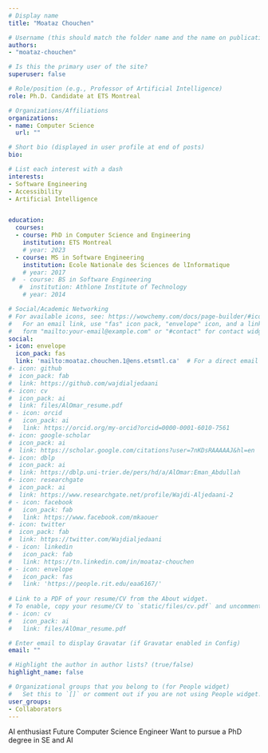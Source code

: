 ```yaml
---
# Display name
title: "Moataz Chouchen"

# Username (this should match the folder name and the name on publications)
authors:
- "moataz-chouchen"

# Is this the primary user of the site?
superuser: false

# Role/position (e.g., Professor of Artificial Intelligence)
role: Ph.D. Candidate at ETS Montreal

# Organizations/Affiliations
organizations:
- name: Computer Science
  url: ""

# Short bio (displayed in user profile at end of posts)
bio: 

# List each interest with a dash
interests:
- Software Engineering
- Accessibility
- Artificial Intelligence


education:
  courses:
  - course: PhD in Computer Science and Engineering
    institution: ETS Montreal
    # year: 2023
  - course: MS in Software Engineering
    institution: Ecole Nationale des Sciences de lInformatique
    # year: 2017
 #  - course: BS in Software Engineering
   #  institution: Athlone Institute of Technology
    # year: 2014

# Social/Academic Networking
# For available icons, see: https://wowchemy.com/docs/page-builder/#icons
#   For an email link, use "fas" icon pack, "envelope" icon, and a link in the
#   form "mailto:your-email@example.com" or "#contact" for contact widget.
social:
- icon: envelope
  icon_pack: fas
  link: 'mailto:moataz.chouchen.1@ens.etsmtl.ca'  # For a direct email link, use "mailto:test@example.org".
#- icon: github
#  icon_pack: fab
#  link: https://github.com/wajdialjedaani
#- icon: cv
#  icon_pack: ai
#  link: files/AlOmar_resume.pdf
# - icon: orcid
#   icon_pack: ai
#   link: https://orcid.org/my-orcid?orcid=0000-0001-6010-7561
#- icon: google-scholar
#  icon_pack: ai
#  link: https://scholar.google.com/citations?user=7nKDsRAAAAAJ&hl=en
#- icon: dblp
#  icon_pack: ai
#  link: https://dblp.uni-trier.de/pers/hd/a/AlOmar:Eman_Abdullah
#- icon: researchgate
#  icon_pack: ai
#  link: https://www.researchgate.net/profile/Wajdi-Aljedaani-2
# - icon: facebook
#   icon_pack: fab
#   link: https://www.facebook.com/mkaouer
#- icon: twitter
#  icon_pack: fab
#  link: https://twitter.com/Wajdialjedaani
# - icon: linkedin
#   icon_pack: fab
#   link: https://tn.linkedin.com/in/moataz-chouchen
# - icon: envelope
#   icon_pack: fas
#   link: 'https://people.rit.edu/eaa6167/'
  
# Link to a PDF of your resume/CV from the About widget.
# To enable, copy your resume/CV to `static/files/cv.pdf` and uncomment the lines below.
# - icon: cv
#   icon_pack: ai
#   link: files/AlOmar_resume.pdf

# Enter email to display Gravatar (if Gravatar enabled in Config)
email: ""

# Highlight the author in author lists? (true/false)
highlight_name: false

# Organizational groups that you belong to (for People widget)
#   Set this to `[]` or comment out if you are not using People widget.
user_groups:
- Collaborators
---
```


AI enthusiast
Future Computer Science Engineer
Want to pursue a PhD degree in SE and AI